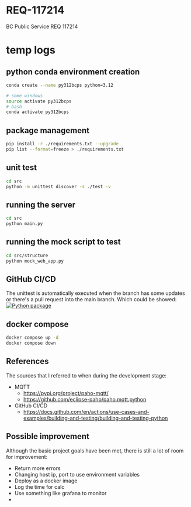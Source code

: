 # REQ-117214
BC Public Service REQ 117214

# temp logs

## python conda environment creation

```bash
conda create --name py312bcps python=3.12

# some windows
source activate py312bcps
# bash
conda activate py312bcps
```

## package management

```bash
pip install -r ./requirements.txt --upgrade
pip list --format=freeze > ./requirements.txt
```

## unit test

```bash
cd src
python -m unittest discover -s ./test -v
```

## running the server

```bash
cd src
python main.py
```

## running the mock script to test

```bash
cd src/structure
python mock_web_app.py
```

## GitHub CI/CD

The unittest is automatically executed when the branch has some updates or there's a pull request into the main branch. Which could be showed: [![Python package](https://github.com/henryclw/REQ-117214/actions/workflows/python_test.yml/badge.svg)](https://github.com/henryclw/REQ-117214/actions/workflows/python_test.yml)

## docker compose

```bash
docker compose up -d
docker compose down
```

## References

The sources that I referred to when during the development stage:

- MQTT
  - <https://pypi.org/project/paho-mqtt/>
  - <https://github.com/eclipse-paho/paho.mqtt.python>
- GitHub CI/CD
  - <https://docs.github.com/en/actions/use-cases-and-examples/building-and-testing/building-and-testing-python>

## Possible improvement

Although the basic project goals have been met, there is still a lot of room for improvement:
- Return more errors
- Changing host ip, port to use environment variables
- Deploy as a docker image
- Log the time for calc
- Use something like grafana to monitor
- 
